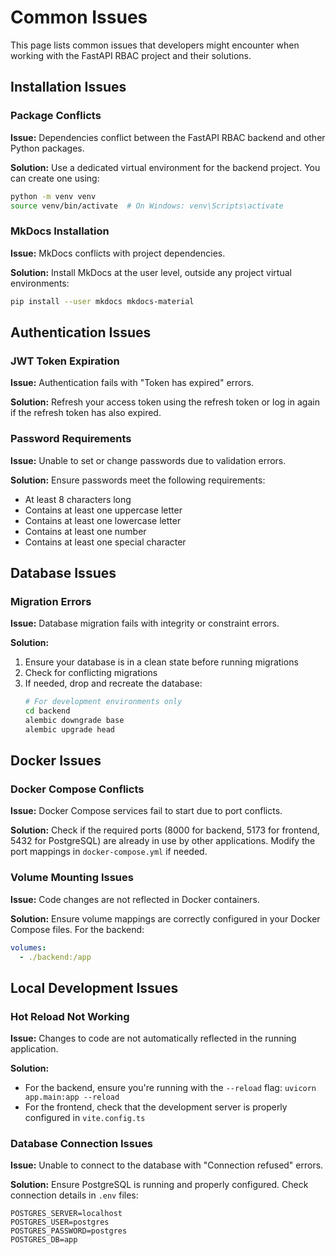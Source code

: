 # Common Issues

This page lists common issues that developers might encounter when working with the FastAPI RBAC project and their solutions.

## Installation Issues

### Package Conflicts

**Issue:** Dependencies conflict between the FastAPI RBAC backend and other Python packages.

**Solution:** Use a dedicated virtual environment for the backend project. You can create one using:

```bash
python -m venv venv
source venv/bin/activate  # On Windows: venv\Scripts\activate
```

### MkDocs Installation

**Issue:** MkDocs conflicts with project dependencies.

**Solution:** Install MkDocs at the user level, outside any project virtual environments:

```bash
pip install --user mkdocs mkdocs-material
```

## Authentication Issues

### JWT Token Expiration

**Issue:** Authentication fails with "Token has expired" errors.

**Solution:** Refresh your access token using the refresh token or log in again if the refresh token has also expired.

### Password Requirements

**Issue:** Unable to set or change passwords due to validation errors.

**Solution:** Ensure passwords meet the following requirements:

- At least 8 characters long
- Contains at least one uppercase letter
- Contains at least one lowercase letter
- Contains at least one number
- Contains at least one special character

## Database Issues

### Migration Errors

**Issue:** Database migration fails with integrity or constraint errors.

**Solution:**

1. Ensure your database is in a clean state before running migrations
2. Check for conflicting migrations
3. If needed, drop and recreate the database:
   ```bash
   # For development environments only
   cd backend
   alembic downgrade base
   alembic upgrade head
   ```

## Docker Issues

### Docker Compose Conflicts

**Issue:** Docker Compose services fail to start due to port conflicts.

**Solution:** Check if the required ports (8000 for backend, 5173 for frontend, 5432 for PostgreSQL) are already in use by other applications. Modify the port mappings in `docker-compose.yml` if needed.

### Volume Mounting Issues

**Issue:** Code changes are not reflected in Docker containers.

**Solution:** Ensure volume mappings are correctly configured in your Docker Compose files. For the backend:

```yaml
volumes:
  - ./backend:/app
```

## Local Development Issues

### Hot Reload Not Working

**Issue:** Changes to code are not automatically reflected in the running application.

**Solution:**

- For the backend, ensure you're running with the `--reload` flag: `uvicorn app.main:app --reload`
- For the frontend, check that the development server is properly configured in `vite.config.ts`

### Database Connection Issues

**Issue:** Unable to connect to the database with "Connection refused" errors.

**Solution:** Ensure PostgreSQL is running and properly configured. Check connection details in `.env` files:

```
POSTGRES_SERVER=localhost
POSTGRES_USER=postgres
POSTGRES_PASSWORD=postgres
POSTGRES_DB=app
```
